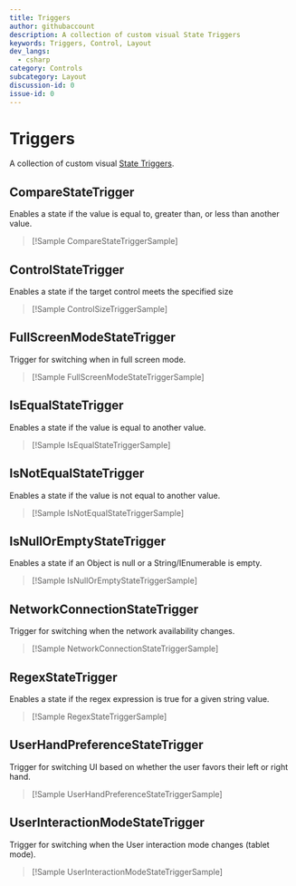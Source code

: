 ```yaml
---
title: Triggers
author: githubaccount
description: A collection of custom visual State Triggers
keywords: Triggers, Control, Layout
dev_langs:
  - csharp
category: Controls
subcategory: Layout
discussion-id: 0
issue-id: 0
---
```


# Triggers

A collection of custom visual [State Triggers](/uwp/api/windows.ui.xaml.statetrigger).

## CompareStateTrigger

Enables a state if the value is equal to, greater than, or less than another value.

> [!Sample CompareStateTriggerSample]

## ControlStateTrigger
Enables a state if the target control meets the specified size

> [!Sample ControlSizeTriggerSample]

## FullScreenModeStateTrigger

Trigger for switching when in full screen mode.

> [!Sample FullScreenModeStateTriggerSample]

## IsEqualStateTrigger

Enables a state if the value is equal to another value.

> [!Sample IsEqualStateTriggerSample]

## IsNotEqualStateTrigger

Enables a state if the value is not equal to another value.

> [!Sample IsNotEqualStateTriggerSample]

## IsNullOrEmptyStateTrigger

Enables a state if an Object is null or a String/IEnumerable is empty.

> [!Sample IsNullOrEmptyStateTriggerSample]

## NetworkConnectionStateTrigger

Trigger for switching when the network availability changes.

> [!Sample NetworkConnectionStateTriggerSample]

## RegexStateTrigger

Enables a state if the regex expression is true for a given string value.

> [!Sample RegexStateTriggerSample]

## UserHandPreferenceStateTrigger

Trigger for switching UI based on whether the user favors their left or right hand.

> [!Sample UserHandPreferenceStateTriggerSample]

## UserInteractionModeStateTrigger

Trigger for switching when the User interaction mode changes (tablet mode).

> [!Sample UserInteractionModeStateTriggerSample]
